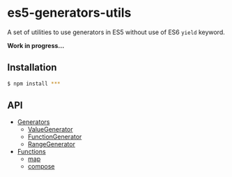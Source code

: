 # es5-generators-utils

A set of utilities to use generators in ES5 without use of ES6 `yield` keyword.

**Work in progress...**

## Installation

``` bash
$ npm install ***
```

## API
- [Generators](doc/API_generators.md)
    - [ValueGenerator](doc/API_generators.md#valuegenerator-value)
    - [FunctionGenerator](doc/API_generators.md#functiongenerator-options)
    - [RangeGenerator](doc/API_generators.md#rangegenerator-start-end-increase)
- [Functions](doc/API_functions.md)
    - [map](doc/API_functions.md#map-generator-cb)
    - [compose](doc/API_functions.md#compose-generators)
